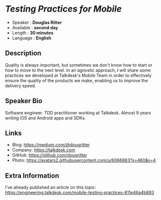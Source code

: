 
_Testing Practices for Mobile_ 
=================================================

* Speaker   : **Douglas Ritter** 
* Available : **second day**
* Length    : **30 minutes**
* Language  : **English**

Description
-----------

Quality is always important, but sometimes we don't know how to start or how to move to the next level. In an agnostic approach, I will share some practices we developed at Talkdesk's Mobile Team in order to effectively ensure the quality of the products we make, enabling us to improve the delivery speed.

Speaker Bio
-----------

Software engineer.
TDD practitioner working at Talkdesk. 
Almost 9 years writing iOS and Android apps and SDKs.

Links
-----

* Blog: https://medium.com/@dougritter
* Company: https://talkdesk.com
* GitHub: https://github.com/dougritter 
* Photo: https://avatars2.githubusercontent.com/u/6066883?s=460&v=4 

Extra Information
-----------------

I've already published an article on this topic: https://engineering.talkdesk.com/mobile-testing-practices-811e46a4b893